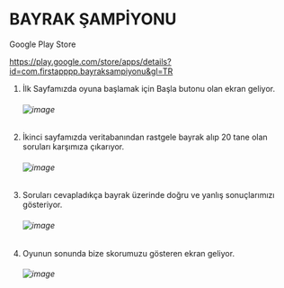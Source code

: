 # BAYRAK ŞAMPİYONU

Google Play Store

https://play.google.com/store/apps/details?id=com.firstapppp.bayraksampiyonu&gl=TR

1. İlk Sayfamızda oyuna başlamak için Başla butonu olan ekran geliyor.

   ###### ![image](https://github.com/Gorur56/Bayrak-Sampiyonu-Java-Android/assets/54911292/e69ad54d-4f37-4c27-95ca-5b7bdcb6b464)

2. İkinci sayfamızda veritabanından rastgele bayrak alıp 20 tane olan soruları karşımıza çıkarıyor.

   ###### ![image](https://github.com/Gorur56/Bayrak-Sampiyonu-Java-Android/assets/54911292/3f795a50-9d99-4cc2-84d9-40b4f867f0db)

3. Soruları cevapladıkça bayrak üzerinde doğru ve yanlış sonuçlarımızı gösteriyor.

   ###### ![image](https://github.com/Gorur56/Bayrak-Sampiyonu-Java-Android/assets/54911292/0c55b54f-e0a3-4b2c-a56f-6abea00d3beb)

4. Oyunun sonunda bize skorumuzu gösteren ekran geliyor.

   ###### ![image](https://github.com/Gorur56/Bayrak-Sampiyonu-Java-Android/assets/54911292/8bf30c71-3231-419e-b7e6-dc9f2037f071)


   


   




